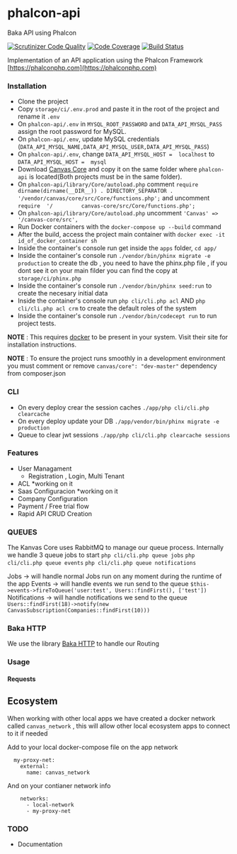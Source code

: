 # phalcon-api
Baka API using Phalcon

[![Scrutinizer Code Quality](https://scrutinizer-ci.com/g/bakaphp/phalcon-api/badges/quality-score.png?b=master)](https://scrutinizer-ci.com/g/bakaphp/phalcon-api/?branch=master)
[![Code Coverage](https://scrutinizer-ci.com/g/bakaphp/phalcon-api/badges/coverage.png?b=master)](https://scrutinizer-ci.com/g/bakaphp/phalcon-api/?branch=master)
[![Build Status](https://scrutinizer-ci.com/g/bakaphp/phalcon-api/badges/build.png?b=master)](https://scrutinizer-ci.com/g/bakaphp/phalcon-api/build-status/master)


Implementation of an API application using the Phalcon Framework [https://phalconphp.com](https://phalconphp.com)

### Installation
- Clone the project
- Copy `storage/ci/.env.prod` and paste it in the root of the project and rename it `.env`
- On `phalcon-api/.env` in `MYSQL_ROOT_PASSWORD` and `DATA_API_MYSQL_PASS` assign the root password for MySQL.
- On `phalcon-api/.env`, update MySQL credentials (`DATA_API_MYSQL_NAME,DATA_API_MYSQL_USER,DATA_API_MYSQL_PASS`)
- On `phalcon-api/.env`, change `DATA_API_MYSQL_HOST =  localhost` to `DATA_API_MYSQL_HOST =  mysql`
- Download [Canvas Core](https://github.com/bakaphp/canvas-core) and copy it on the same folder where `phalcon-api` is located(Both projects must be in the same folder).
- On  `phalcon-api/library/Core/autoload.php` comment `require dirname(dirname(__DIR__)) . DIRECTORY_SEPARATOR . '/vendor/canvas/core/src/Core/functions.php';` and uncomment `require  '/         canvas-core/src/Core/functions.php';`
- On `phalcon-api/library/Core/autoload.php` uncomment `'Canvas' => '/canvas-core/src',`
- Run Docker containers with the `docker-compose up --build` command
- After the build, access the project main container with `docker exec -it id_of_docker_container sh`
- Inside the container's console run get inside the `apps` folder, `cd app/`
- Inside the container's console run  `./vendor/bin/phinx migrate -e production` to create the db , you need to have the phinx.php file , if you dont see it on your main filder you can       find the copy at `storage/ci/phinx.php`
- Inside the container's console run `./vendor/bin/phinx seed:run` to create the necesary initial data
- Inside the container's console run `php cli/cli.php acl` AND `php cli/cli.php acl crm` to create the default roles of the system
- Inside the container's console run `./vendor/bin/codecept run` to run project tests.

**NOTE** : This requires [docker](https://www.docker.com/) to be present in your system. Visit their site for installation instructions.

**NOTE** : To ensure the project runs smoothly in a development environment you must comment or remove `canvas/core": "dev-master"` dependency from composer.json

### CLI
- On every deploy crear the session caches `./app/php cli/cli.php clearcache` 
- On every deploy update your DB `./app/vendor/bin/phinx migrate -e production`
- Queue to clear jwt sessions `./app/php cli/cli.php clearcache sessions`

### Features
- User Managament
  - Registration , Login, Multi Tenant 
- ACL *working on it
- Saas Configuracion *working on it
 - Company Configuration
 - Payment / Free trial flow
- Rapid API CRUD Creation


### QUEUES
The Kanvas Core uses RabbitMQ to manage our queue process. Internally we handle 3 queue jobs to start
`php cli/cli.php queue jobs`
`php cli/cli.php queue events`
`php cli/cli.php queue notifications`

Jobs -> will handle normal Jobs run on any moment during the runtime of the app
Events -> will handle events we run send to the queue `$this->events->fireToQueue('user:test', Users::findFirst(), ['test'])`
Notifications -> will handle notifications we send to the queue `Users::findFirst(18)->notify(new CanvasSubscription(Companies::findFirst(10)))`

### Baka HTTP
We use the library [Baka HTTP](https://github.com/bakaphp/http) to handle our Routing 

### Usage

#### Requests

## Ecosystem
When working with other local apps we have created a docker network called `canvas_network` , this will allow other local ecosystem apps to connect to it if needed

Add to your local docker-compose file on the app network

``` 
  my-proxy-net:
    external:
      name: canvas_network
``` 

And on your contianer network info

```
    networks:
      - local-network
      - my-proxy-net
```

### TODO
- Documentation